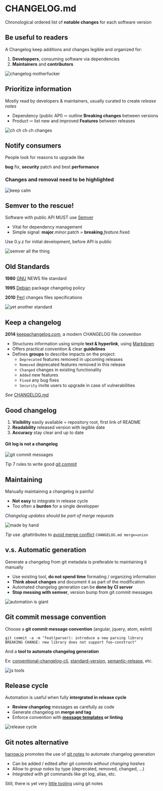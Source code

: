 # CHANGELOG.md

Chronological ordered list of **notable changes** for each software version

## Be useful to readers

A Changelog keep additions and changes legible and organized for:

1. **Developpers**, consuming software via dependencies
2. **Maintainers** and **contributors**

![changelog motherfucker](https://cdn.meme.am/instances/59893394.jpg)

## Prioritize information

Mostly read by developers & maintainers, usually curated to create *release notes*

* Dependency (public API) ⇨ outline **Breaking changes** between versions
* Product ⇨ list new and improved **Features** between releases

![ch ch ch ch changes](https://southinpopculture.files.wordpress.com/2016/05/changes.png?w=440)

## Notify consumers

People look for reasons to upgrade like

**bug** fix, **security** patch and best **performance**

### Changes and removal need to be highlighted

![keep calm](http://www.lexibites.com/wp-content/uploads/2014/11/keep-calm-changes-are-coming-5.png)

## Semver to the rescue!

Software with public API MUST use [Semver]
- Vital for dependency management
- Simple signal: **major**.*minor*.patch = **breaking**.*feature*.fixed

Use 0.y.z for initial development, before API is public

![semver all the thing](https://ez.no/var/ezflow_site/storage/images/media/images/image01/528970-1-eng-GB/image01.png)

## Old Standards

**1980** [GNU] NEWS file standard

**1995** [Debian] package changelog policy

**2010** [Perl] changes files specifications

![yet another standard](https://imgs.xkcd.com/comics/standards.png)

## Keep a changelog

**2014** [keepachangelog.com], a modern CHANGELOG file convention

- Structures information using simple **text & hyperlink**, using [Markdown]
- Offers practical convention & clear **guidelines**
- Defines **groups** to describe impacts on the project:
	- `Deprecated` features removed in upcoming releases
	- `Removed` deprecated features removed in this release
	- `Changed` changes in existing functionality
	- `Added` new features
	- `Fixed` any bug fixes
	- `Security` invite users to upgrade in case of vulnerabilities

*See* [CHANGELOG.md](https://github.com/olivierlacan/keep-a-changelog/blob/master/CHANGELOG.md)

## Good changelog

1. **Visibility** easily available = repository root, first link of README
2. **Readability** released version with legible date
3. **Accuracy** stay clear and up to date

#### Git log is not a changelog

![git commit messages](https://imgs.xkcd.com/comics/git_commit.png)

*Tip* 7 rules to write good [git commit]

## Maintaining

Manually maintaining a changelog is painful

- **Not easy** to integrate in release cycle
- Too often a **burden** for a single developper 

*Changelog updates should be part of merge requests*

![made by hand](http://www.addamsfamily.com/addams/afthing1.jpg)

*Tip* use .gitattributes to [avoid merge conflict] `CHANGELOG.md merge=union`

## v.s. Automatic generation

Generate a changelog from git metadata is preferable to maintaining it manually

- Use existing tool, **do not spend time** formating / organizing information
- **Think about changes** and document it as part of the modification
- Automated changelog generation can be **done by CI server**
- **Stop messing with semver**, version bump from git commit messages

![automation is giant](http://i.kinja-img.com/gawker-media/image/upload/t_original/jjp5g6r0pa8i4q5wian8.png)

## Git commit message convention 

Choose a **git commit message convention** (angular, jquery, atom, eslint)

```
git commit -a -m "feat(parser): introduce a new parsing library
BREAKING CHANGE: new library does not support foo-construct"
```

And a **tool to automate changelog generation**

Ex: [conventional-changelog-cli], [standard-version], [semantic-release], etc.

![js tools](https://www.allenpike.com/images/2015/javascript-guy.jpg)

## Release cycle

Automation is useful when fully **intergrated in release cycle**

- **Review changelog** messages as carefully as code
- Generate changelog on **merge and tag**
- Enforce convention with **[message templates] or linting**

![release cycle](http://a69.g.akamai.net/n/69/10688/v1/img5.allocine.fr/acmedia/medias/nmedia/18/35/07/94/p6.jpg)

## Git notes alternative

[harrow.io] promotes the use of [git notes] to automate changelog generation

- Can be added / edited after git commits *without changing hashes*
- Allow to *group notes* by type (deprecated, removed, changed, ...)
- *Integrated with git* commands like git log, alias, etc.

Still, there is yet very [little tooling] using git notes


[Semver]: http://semver.org

[GNU]: https://www.gnu.org/prep/standards/standards.html#NEWS-File
[Debian]: https://www.debian.org/doc/debian-policy/ch-source.html#s-dpkgchangelog
[Perl]: https://metacpan.org/pod/distribution/CPAN-Changes/lib/CPAN/Changes/Spec.pod

[keepachangelog.com]: http://keepachangelog.com/en/0.3.0
[Markdown]: https://daringfireball.net/projects/markdown

[git commit]: http://chris.beams.io/posts/git-commit

[avoid merge conflict]: https://gitlab.com/gitlab-org/gitlab-ce/commit/d899bc914f07ce47b5962563467790c25ba52c89

[conventional-changelog-cli]: https://github.com/stevemao/conventional-changelog-cli
[standard-version]: https://www.npmjs.com/package/standard-version
[semantic-release]: https://www.npmjs.com/package/semantic-release

[message templates]: https://gitlab.com/help/customization/issue_and_merge_request_template.md

[harrow.io]: https://harrow.io/blog/effortlessly-maintain-a-high-quality-change-log-with-little-known-git-tricks
[git notes]: https://git-scm.com/docs/git-notes
[little tooling]: https://github.com/harrowio/notes-example/blob/master/scripts/changelog
